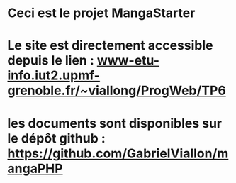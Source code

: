 # Ceci est le projet MangaStarter
# Le site est directement accessible depuis le lien : www-etu-info.iut2.upmf-grenoble.fr/~viallong/ProgWeb/TP6
# les documents sont disponibles sur le dépôt github : https://github.com/GabrielViallon/mangaPHP
